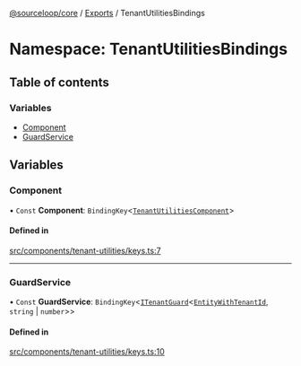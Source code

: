 [@sourceloop/core](../README.md) / [Exports](../modules.md) / TenantUtilitiesBindings

# Namespace: TenantUtilitiesBindings

## Table of contents

### Variables

- [Component](TenantUtilitiesBindings.md#component)
- [GuardService](TenantUtilitiesBindings.md#guardservice)

## Variables

### Component

• `Const` **Component**: `BindingKey`<[`TenantUtilitiesComponent`](../classes/TenantUtilitiesComponent.md)\>

#### Defined in

[src/components/tenant-utilities/keys.ts:7](https://github.com/sourcefuse/loopback4-microservice-catalog/blob/b93c60ac7/packages/core/src/components/tenant-utilities/keys.ts#L7)

___

### GuardService

• `Const` **GuardService**: `BindingKey`<[`ITenantGuard`](../interfaces/ITenantGuard.md)<[`EntityWithTenantId`](../modules.md#entitywithtenantid), `string` \| `number`\>\>

#### Defined in

[src/components/tenant-utilities/keys.ts:10](https://github.com/sourcefuse/loopback4-microservice-catalog/blob/b93c60ac7/packages/core/src/components/tenant-utilities/keys.ts#L10)
